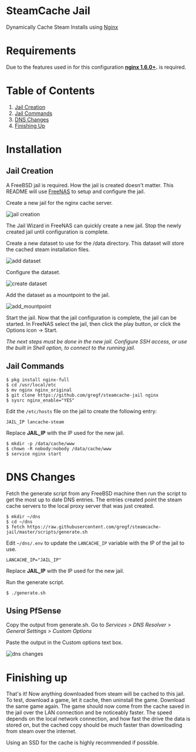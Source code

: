 # SteamCache Jail
Dynamically Cache Steam Installs using [Nginx](http://nginx.org/)

# Requirements
Due to the features used in for this configuration **[nginx 1.6.0+](http://nginx.org/).**
is required.

# Table of Contents

1. <a href="#jail-creation">Jail Creation</a>
2. <a href="#jail-commands">Jail Commands</a>
3. <a href="#dns-changes">DNS Changes</a>
4. <a href="#finishing-up">Finishing Up</a>

# Installation

## Jail Creation

A FreeBSD jail is required. How the jail is created doesn't matter. This
README will use [FreeNAS](https://www.freenas.org/) to setup and
configure the jail.

Create a new jail for the nginx cache server.

![jail creation](https://raw.githubusercontent.com/gregf/steamcache-jail/master/imgs/create_jail.png)

The Jail Wizard in FreeNAS can quickly create a new jail. Stop the newly
created jail until configuration is complete.

Create a new dataset to use for the /data directory. This dataset will
store the cached steam installation files.

![add dataset](https://raw.githubusercontent.com/gregf/steamcache-jail/master/imgs/add_dataset.png)

Configure the dataset.

![create dataset](https://raw.githubusercontent.com/gregf/steamcache-jail/master/imgs/create_dataset.png)

Add the dataset as a mountpoint to the jail.

![add_mountpoint](https://raw.githubusercontent.com/gregf/steamcache-jail/master/imgs/add_mountpoint.png)

Start the jail. Now that the jail configuration is complete, the jail can
be started. In FreeNAS select the jail, then click the play button, or
click the Options icon -> Start.

_The next steps must be done in the new jail. Configure SSH access, or use
the built in Shell option, to connect to the running jail._

## Jail Commands

```
$ pkg install nginx-full
$ cd /usr/local/etc
$ mv nginx nginx_original
$ git clone https://github.com/gregf/steamcache-jail nginx
$ sysrc nginx_enable="YES"
```

Edit the `/etc/hosts` file on the jail to create the following entry:

`JAIL_IP lancache-steam`

Replace **JAIL_IP** with the IP used for the new jail.

```
$ mkdir -p /data/cache/www
$ chown -R nobody:nobody /data/cache/www
$ service nginx start
```

# DNS Changes

Fetch the generate script from any FreeBSD machine then run the script to
get the most up to date DNS entries. The entries created point the steam
cache servers to the local proxy server that was just created.

```
$ mkdir ~/dns
$ cd ~/dns
$ fetch https://raw.githubusercontent.com/gregf/steamcache-jail/master/scripts/generate.sh
```

Edit `~/dns/.env` to update the `LANCACHE_IP` variable with the IP of the
jail to use.

```
LANCACHE_IP="JAIL_IP"
```

Replace **JAIL_IP** with the IP used for the new jail.

Run the generate script.

```
$ ./generate.sh
```

## Using PfSense
Copy the output from generate.sh.
Go to _Services > DNS Resolver > General Settings > Custom Options_

Paste the output in the Custom options text box.

![dns changes](https://raw.githubusercontent.com/gregf/steamcache-jail/master/imgs/dns.png)

# Finishing up

That's it! Now anything downloaded from steam will be cached to this jail.
To test, download a game, let it cache, then uninstall the game. Download
the same game again. The game should now come from the cache saved in the
jail over the LAN connection and be noticeably faster. The speed depends
on the local network connection, and how fast the drive the data is
stored on, but the cached copy should be much faster than downloading
from steam over the internet.

Using an SSD for the cache is highly recommended if possible.
